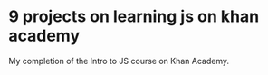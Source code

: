 # 9 projects on learning js on khan academy

My completion of the Intro to JS course on Khan Academy.
